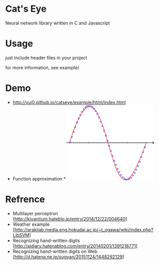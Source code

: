 # Cat's Eye
Neural network library written in C and Javascript

# Usage
just include header files in your project

for more information, see example/

# Demo
- http://yui0.github.io/catseye/example/html/index.html
- Function approximation
  *![Function approximation](example/sin.png)

# Refrence
- Multilayer perceptron [http://kivantium.hateblo.jp/entry/2014/12/22/004640]
- Weather example [http://arakilab.media.eng.hokudai.ac.jp/~t_ogawa/wiki/index.php?LibSVM]
- Recognizing hand-written digits [http://aidiary.hatenablog.com/entry/20140201/1391218771]
- Recognizing hand-written digits on Web [http://d.hatena.ne.jp/sugyan/20151124/1448292129]
